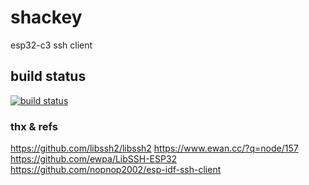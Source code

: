 # shackey

esp32-c3 ssh client

## build status 

[![build status](https://github.com/samularity/shackey/actions/workflows/build.yml/badge.svg)](https://github.com/samularity/shackey/actions/workflows/build.yml)


### thx & refs

https://github.com/libssh2/libssh2
https://www.ewan.cc/?q=node/157
https://github.com/ewpa/LibSSH-ESP32
https://github.com/nopnop2002/esp-idf-ssh-client
